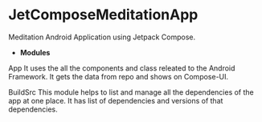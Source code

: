 # JetComposeMeditationApp
Meditation Android Application using Jetpack Compose.

- <b>Modules</b>

App
It uses the all the components and class releated to the Android Framework. It gets the data from repo and shows on Compose-UI.

BuildSrc
This module helps to list and manage all the dependencies of the app at one place. It has list of dependencies and versions of that dependencies.
